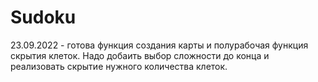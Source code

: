 # Sudoku
23.09.2022 - готова функция создания карты и полурабочая функция скрытия клеток. Надо добаить выбор сложности до конца и реализовать скрытие нужного количества клеток.
